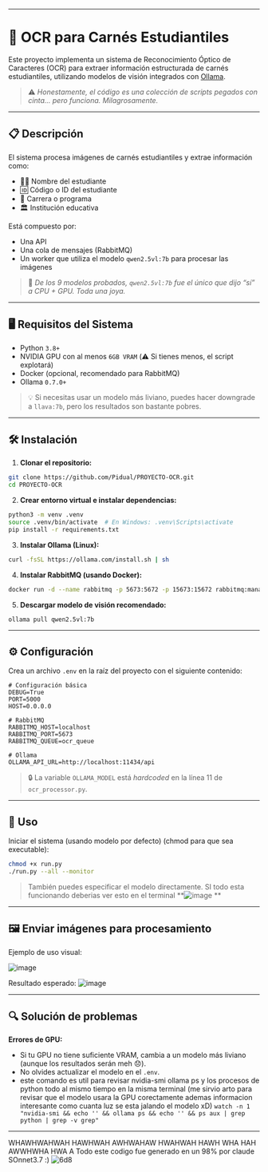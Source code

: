 
---

# 🧠 OCR para Carnés Estudiantiles

Este proyecto implementa un sistema de Reconocimiento Óptico de Caracteres (OCR) para extraer información estructurada de carnés estudiantiles, utilizando modelos de visión integrados con [Ollama](https://ollama.com/).

> ⚠️ *Honestamente, el código es una colección de scripts pegados con cinta... pero funciona. Milagrosamente.*

---

## 📋 Descripción

El sistema procesa imágenes de carnés estudiantiles y extrae información como:

* 🧑‍🎓 Nombre del estudiante
* 🆔 Código o ID del estudiante
* 🧭 Carrera o programa
* 🏛️ Institución educativa

Está compuesto por:

* Una API
* Una cola de mensajes (RabbitMQ)
* Un worker que utiliza el modelo `qwen2.5vl:7b` para procesar las imágenes

> 🎯 *De los 9 modelos probados, `qwen2.5vl:7b` fue el único que dijo “sí” a CPU + GPU. Toda una joya.*

---

## 🖥️ Requisitos del Sistema

* Python `3.8+`
* NVIDIA GPU con al menos `6GB VRAM` (⚠️ Si tienes menos, el script explotará)
* Docker (opcional, recomendado para RabbitMQ)
* Ollama `0.7.0+`

> 💡 Si necesitas usar un modelo más liviano, puedes hacer downgrade a `llava:7b`, pero los resultados son bastante pobres.

---

## 🛠️ Instalación

1. **Clonar el repositorio:**

```bash
git clone https://github.com/Pidual/PROYECTO-OCR.git
cd PROYECTO-OCR
```

2. **Crear entorno virtual e instalar dependencias:**

```bash
python3 -m venv .venv
source .venv/bin/activate  # En Windows: .venv\Scripts\activate
pip install -r requirements.txt
```

3. **Instalar Ollama (Linux):**

```bash
curl -fsSL https://ollama.com/install.sh | sh
```

4. **Instalar RabbitMQ (usando Docker):**

```bash
docker run -d --name rabbitmq -p 5673:5672 -p 15673:15672 rabbitmq:management
```

5. **Descargar modelo de visión recomendado:**

```bash
ollama pull qwen2.5vl:7b
```

---

## ⚙️ Configuración

Crea un archivo `.env` en la raíz del proyecto con el siguiente contenido:

```env
# Configuración básica
DEBUG=True
PORT=5000
HOST=0.0.0.0

# RabbitMQ
RABBITMQ_HOST=localhost
RABBITMQ_PORT=5673
RABBITMQ_QUEUE=ocr_queue

# Ollama
OLLAMA_API_URL=http://localhost:11434/api
```

> 🔒 La variable `OLLAMA_MODEL` está *hardcoded* en la línea 11 de `ocr_processor.py`.

---

## 🚀 Uso

Iniciar el sistema (usando modelo por defecto) (chmod para que sea executable):

```bash
chmod +x run.py
./run.py --all --monitor
```

> También puedes especificar el modelo directamente.
> SI todo esta funcionando deberias ver esto en el terminal
**![image](https://github.com/user-attachments/assets/2e60a33e-f158-482d-aad4-6533ddd887f8)
**
---

## 🖼️ Enviar imágenes para procesamiento

Ejemplo de uso visual:

![image](https://github.com/user-attachments/assets/ce528db0-6365-41f3-87e5-3deb6432f974)

Resultado esperado:
![image](https://github.com/user-attachments/assets/031e2d7f-a391-4087-9ebd-ed91dcc277a9)

---

## 🔍 Solución de problemas

**Errores de GPU:**

* Si tu GPU no tiene suficiente VRAM, cambia a un modelo más liviano (aunque los resultados serán meh 😞).
* No olvides actualizar el modelo en el `.env`.
* este comando es util para revisar nvidia-smi ollama ps y los procesos de python todo al mismo tiempo en la misma terminal (me sirvio arto para revisar que el modelo usara la GPU corectamente ademas informacion interesante como cuanta luz se esta jalando el modelo xD) `watch -n 1 "nvidia-smi && echo '' && ollama ps && echo '' && ps aux | grep python | grep -v grep"`


---

WHAWHWAHWAH HAWHWAH AWHWAHAW HWAHWAH HAWH WHA HAH AWWHWHA HWA A Todo este codigo fue generado en un 98% por claude SOnnet3.7 :) 
![6d8](https://github.com/user-attachments/assets/f3baff38-f024-46b7-a9f3-2763bd825f1f)
